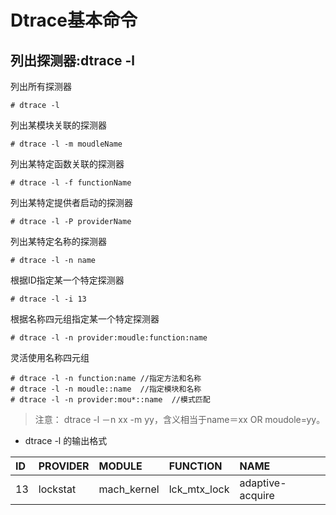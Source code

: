 # Dtrace基本命令

## 列出探测器:dtrace -l

列出所有探测器
```shell
# dtrace -l
```
列出某模块关联的探测器
```shell
# dtrace -l -m moudleName
```
列出某特定函数关联的探测器
```shell
# dtrace -l -f functionName
```
列出某特定提供者启动的探测器
```shell
# dtrace -l -P providerName
```

列出某特定名称的探测器
```shell
# dtrace -l -n name
```

根据ID指定某一个特定探测器
```shell
# dtrace -l -i 13
```
根据名称四元组指定某一个特定探测器
```shell
# dtrace -l -n provider:moudle:function:name
```
灵活使用名称四元组
```shell
# dtrace -l -n function:name //指定方法和名称
# dtrace -l -n moudle::name  //指定模块和名称
# dtrace -l -n provider:mou*::name  //模式匹配
```

> 注意： dtrace -l －n xx -m yy，含义相当于name＝xx OR moudole=yy。

* dtrace -l 的输出格式

|ID|PROVIDER|MODULE|FUNCTION|NAME|
|:----|:-----|:-----|:-----|:-----|
|13|lockstat|mach_kernel|lck_mtx_lock|adaptive-acquire|
